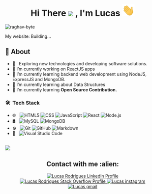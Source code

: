 <h1 align="Center">  Hi There <img src="https://media.giphy.com/media/WUlplcMpOCEmTGBtBW/giphy.gif" width="40px"> , I'm Lucas <img src="https://raw.githubusercontent.com/ABSphreak/ABSphreak/master/gifs/Hi.gif" width="40px" /> </h1>
<p align="left"> <img src="https://komarev.com/ghpvc/?username=raghav-byte" alt="raghav-byte" /> </p>

My website: Building...
 
## 🧐 About

- 🤔 &nbsp; Exploring new technologies and developing software solutions.
- 🔭 I’m currently working on ReactJS apps
- 🌱 I’m currently learning backend web development using NodeJS, ExpressJS and MongoDB.
- 🌱 I’m currently learning about Data Structures
- 🌱 I’m currently learning **Open Source Contribution.**



<h3> 🛠 &nbsp;Tech Stack</h3>

- 🌐 &nbsp;
  ![HTML5](https://img.shields.io/badge/-HTML5-333333?style=flat&logo=HTML5)
  ![CSS](https://img.shields.io/badge/-CSS-333333?style=flat&logo=CSS3&logoColor=1572B6)
  ![JavaScript](https://img.shields.io/badge/-JavaScript-333333?style=flat&logo=javascript)
  ![React](https://img.shields.io/badge/-React-333333?style=flat&logo=react)
  ![Node.js](https://img.shields.io/badge/-Node.js-333333?style=flat&logo=node.js)
- 🛢 &nbsp;
  ![MySQL](https://img.shields.io/badge/-MySQL-333333?style=flat&logo=mysql)
  ![MongoDB](https://img.shields.io/badge/-MongoDB-333333?style=flat&logo=mongodb)
- ⚙️ &nbsp;
  ![Git](https://img.shields.io/badge/-Git-333333?style=flat&logo=git)
  ![GitHub](https://img.shields.io/badge/-GitHub-333333?style=flat&logo=github)
  ![Markdown](https://img.shields.io/badge/-Markdown-333333?style=flat&logo=markdown)
- 🔧 &nbsp;
  ![Visual Studio Code](https://img.shields.io/badge/-Visual%20Studio%20Code-333333?style=flat&logo=visual-studio-code&logoColor=007ACC)


 <br/>

<a href="https://github.com/lucassr97">
  <img height="180em" src="https://github-readme-stats.vercel.app/api?username=lucassr97&theme=buefy&show_icons=true" />
  
</a>

<br/>


<h2 align="center">Contact with me :alien:</h2>

<p align="center">

  <a href="https://www.linkedin.com/in/lucas-rodrigues-807870207/">
    <img src="https://www.vectorlogo.zone/logos/linkedin/linkedin-icon.svg" alt="Lucas Rodrigues LinkedIn Profile" height="30" width="30">
  </a>

  <a href="https://stackoverflow.com/users/2946413/angel-santiago-jaime-zavala?tab=profile">
    <img src="https://www.vectorlogo.zone/logos/stackoverflow/stackoverflow-icon.svg" alt="Lucas Rodrigues Stack Overflow Profile" height="30" width="30">
  </a>
  
  <a href="https://www.instagram.com/lucassrj45" alt="Instagram">
    <img src="https://github.com/nitish-awasthi/nitish-awasthi/blob/master/instagram-logo-png-transparent-background-hd-3.png" alt="Lucas instagram" height="30" width="30">
  </a>
  
  <a href="mailto:lucasrodriguesrj23@gmail.com" alt="Contact me">
  <img src="https://github.com/nitish-awasthi/nitish-awasthi/blob/master/gmail-512.webp" alt="Lucas gmail" height="30" width="30">
  </a>
</p>
  
 

